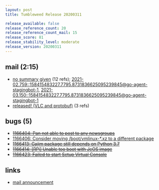```yaml
---
layout: post
title: Tumbleweed Release 20200311

release_available: false
release_reference_count: 20
release_reference_count_mail: 15
release_score: 81
release_stability_level: moderate
release_version: 20200311
---
```


## mail (2:15)

- [no summary given](https://lists.opensuse.org/archives/list/factory@lists.opensuse.org/thread/IJBVRYBURG4LR5V5JE7ECL2PXNVEYQAQ) (12 refs); [2021-02.759::<158415483227.7795.8731836625095239845@go-agent-stagingbot-1>](https://lists.opensuse.org/archives/list/factory@lists.opensuse.org/thread/IJBVRYBURG4LR5V5JE7ECL2PXNVEYQAQ), [2021-03.150::<158415483227.7795.8731836625095239845@go-agent-stagingbot-1>](https://lists.opensuse.org/archives/list/factory@lists.opensuse.org/thread/IJBVRYBURG4LR5V5JE7ECL2PXNVEYQAQ)
- [released! (VLC and protobuf)](https://lists.opensuse.org/opensuse-factory/2020-03/msg00152.html) (3 refs)

## bugs (5)

<!--more-->

- ~~[1166404: Pan not able to post to any newsgroups](https://bugzilla.opensuse.org/show_bug.cgi?id=1166404)~~
- [1166406: Consider moving /boot/vmlinux-*.xz to a different package](https://bugzilla.opensuse.org/show_bug.cgi?id=1166406)
- ~~[1166413: Gajim package still depends on Python 3.7](https://bugzilla.opensuse.org/show_bug.cgi?id=1166413)~~
- ~~[1166414: \[RPi\] Unable too boot with JeOS image](https://bugzilla.opensuse.org/show_bug.cgi?id=1166414)~~
- ~~[1166423: Failed to start Setup Virtual Console](https://bugzilla.opensuse.org/show_bug.cgi?id=1166423)~~



## links

- [mail announcement](https://lists.opensuse.org/archives/list/factory@lists.opensuse.org/thread/IJBVRYBURG4LR5V5JE7ECL2PXNVEYQAQ)
